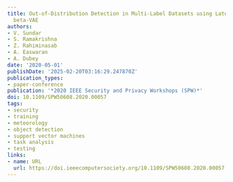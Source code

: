 ```yaml
---
title: Out-of-Distribution Detection in Multi-Label Datasets using Latent Space of
  beta-VAE
authors:
- V. Sundar
- S. Ramakrishna
- Z. Rahiminasab
- A. Easwaran
- A. Dubey
date: '2020-05-01'
publishDate: '2025-02-20T03:16:29.247870Z'
publication_types:
- paper-conference
publication: '*2020 IEEE Security and Privacy Workshops (SPW)*'
doi: 10.1109/SPW50608.2020.00057
tags:
- security
- training
- meteorology
- object detection
- support vector machines
- task analysis
- testing
links:
- name: URL
  url: https://doi.ieeecomputersociety.org/10.1109/SPW50608.2020.00057
---
```

